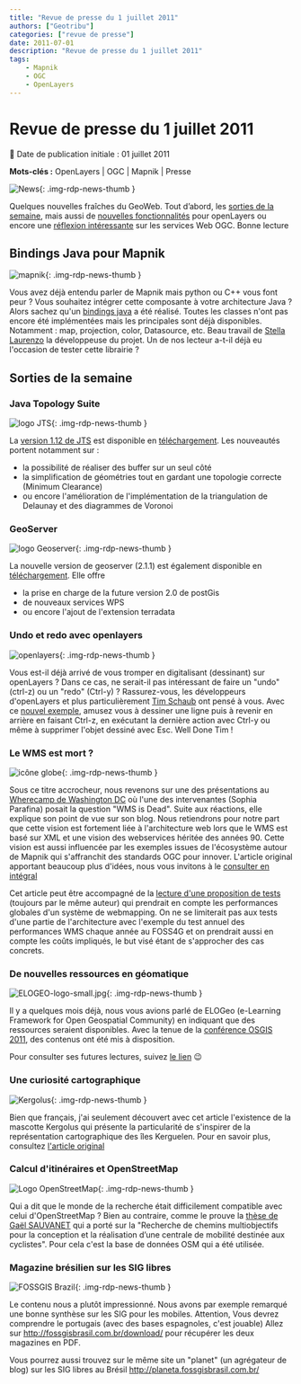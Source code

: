 ```yaml
---
title: "Revue de presse du 1 juillet 2011"
authors: ["Geotribu"]
categories: ["revue de presse"]
date: 2011-07-01
description: "Revue de presse du 1 juillet 2011"
tags:
    - Mapnik
    - OGC
    - OpenLayers
---
```


# Revue de presse du 1 juillet 2011

:calendar: Date de publication initiale : 01 juillet 2011

**Mots-clés :** OpenLayers | OGC | Mapnik | Presse

![News](https://cdn.geotribu.fr/img/internal/icons-rdp-news/news.png "Icône news générique"){: .img-rdp-news-thumb }

Quelques nouvelles fraîches du GeoWeb. Tout d’abord, les [sorties de la semaine](#nouveaute), mais aussi de [nouvelles fonctionnalités](#ol) pour openLayers ou encore une [réflexion intéressante](#wms) sur les services Web OGC. Bonne lecture

## Bindings Java pour Mapnik

![mapnik](https://cdn.geotribu.fr/img/logos-icones/logiciels_librairies/mapnik.png){: .img-rdp-news-thumb }

Vous avez déjà entendu parler de Mapnik mais python ou C++ vous font peur ? Vous souhaitez intégrer cette composante à votre architecture Java ? Alors sachez qu'un [bindings java](https://github.com/stellaeof/mapnik-jni) a été réalisé. Toutes les classes n'ont pas encore été implémentées mais les principales sont déjà disponibles. Notamment : map, projection, color, Datasource, etc. Beau travail de [Stella Laurenzo](https://github.com/stellaeof) la développeuse du projet. Un de nos lecteur a-t-il déjà eu l'occasion de tester cette librairie ?

## Sorties de la semaine

### Java Topology Suite

![logo JTS](http://geotribu.net/sites/default/files/Tuto/img/Blog/new_red.png "logo JTS"){: .img-rdp-news-thumb }

La [version 1.12 de JTS](http://t.co/PbQmNAv) est disponible en [téléchargement](http://sourceforge.net/projects/jts-topo-suite/files/jts/1.12/jts-1.12.zip/download). Les nouveautés portent notamment sur :  

* la possibilité de réaliser des buffer sur un seul côté
* la simplification de géométries tout en gardant une topologie correcte (Minimum Clearance)
* ou encore l'amélioration de l'implémentation de la triangulation de Delaunay et des diagrammes de Voronoi

### GeoServer

![logo Geoserver](https://cdn.geotribu.fr/img/logos-icones/logiciels_librairies/geoserver.png "logo geoserver"){: .img-rdp-news-thumb }

La nouvelle version de geoserver (2.1.1) est également disponible en [téléchargement](http://geoserver.org/display/GEOS/GeoServer+2.1.1). Elle offre

* la prise en charge de la future version 2.0 de postGis
* de nouveaux services WPS
* ou encore l'ajout de l'extension terradata

### Undo et redo avec openlayers

![openlayers](https://cdn.geotribu.fr/img/logos-icones/logiciels_librairies/openlayers.png){: .img-rdp-news-thumb }

Vous est-il déjà arrivé de vous tromper en digitalisant (dessinant) sur openLayers ? Dans ce cas, ne serait-il pas intéressant de faire un "undo" (ctrl-z) ou un "redo" (Ctrl-y) ? Rassurez-vous, les développeurs d'openLayers et plus particulièrement [Tim Schaub](http://tschaub.net/) ont pensé à vous. Avec ce [nouvel exemple](https://openlayers.org/dev/examples/draw-undo-redo.html), amusez vous à dessiner une ligne puis à revenir en arrière en faisant Ctrl-z, en exécutant la dernière action avec Ctrl-y ou même à supprimer l'objet dessiné avec Esc. Well Done Tim !

### Le WMS est mort ?

![icône globe](https://cdn.geotribu.fr/img/internal/icons-rdp-news/world.png){: .img-rdp-news-thumb }

Sous ce titre accrocheur, nous revenons sur une des présentations au [Wherecamp de Washington DC](http://www.wherecampdc.org/) où l'une des intervenantes (Sophia Parafina) posait la question "WMS is Dead". Suite aux réactions, elle explique son point de vue sur son blog. Nous retiendrons pour notre part que cette vision est fortement liée à l'architecture web lors que le WMS est basé sur XML et une vision des webservices héritée des années 90. Cette vision est aussi influencée par les exemples issues de l'écosystème autour de Mapnik qui s'affranchit des standards OGC pour innover. L'article original apportant beaucoup plus d'idées, nous vous invitons à le [consulter en intégral](http://sproke.blogspot.com/2011/06/summarizing-why-wms-is-dead.html)

Cet article peut être accompagné de la [lecture d'une proposition de tests](http://sproke.blogspot.com/2011/06/give-us-thunderdome.html) (toujours par le même auteur) qui prendrait en compte les performances globales d'un système de webmapping. On ne se limiterait pas aux tests d'une partie de l'architecture avec l'exemple du test annuel des performances WMS chaque année au FOSS4G et on prendrait aussi en compte les coûts impliqués, le but visé étant de s'approcher des cas concrets.

### De nouvelles ressources en géomatique

![ELOGEO-logo-small.jpg](https://cdn.geotribu.fr/img/logos-icones/entreprises_association/elogeo.jpg){: .img-rdp-news-thumb }

Il y a quelques mois déjà, nous vous avions parlé de ELOGeo (e-Learning Framework for Open Geospatial Community) en indiquant que des ressources seraient disponibles. Avec la tenue de la [conférence OSGIS 2011](http://cgs.nottingham.ac.uk/~osgis11/os_home.html), des contenus ont été mis à disposition.

Pour consulter ses futures lectures, suivez [le lien](http://elogeo.nottingham.ac.uk/xmlui/handle/123456789/1) :wink:

### Une curiosité cartographique

![Kergolus](https://cdn.geotribu.fr/img/logos-icones/divers/kergolus.webp){: .img-rdp-news-thumb }

Bien que français, j'ai seulement découvert avec cet article l'existence de la mascotte Kergolus qui présente la particularité de s'inspirer de la représentation cartographique des îles Kerguelen. Pour en savoir plus, consultez [l'article original](https://bigthink.com/strange-maps/519-kergolus-the-worlds-loneliest-geo-mascot)

### Calcul d'itinéraires et OpenStreetMap

![Logo OpenStreetMap](https://cdn.geotribu.fr/img/logos-icones/OpenStreetMap/Openstreetmap.png){: .img-rdp-news-thumb }

Qui a dit que le monde de la recherche était difficilement compatible avec celui d'OpenStreetMap ? Bien au contraire, comme le prouve la [thèse de Gaël SAUVANET](http://tel.archives-ouvertes.fr/tel-00603891/fr/) qui a porté sur la "Recherche de chemins multiobjectifs pour la conception et la réalisation d’une centrale de mobilité destinée aux cyclistes". Pour cela c'est la base de données OSM qui a été utilisée.

### Magazine brésilien sur les SIG libres

![FOSSGIS Brazil](https://cdn.geotribu.fr/img/logos-icones/entreprises_association/fossgis.png){: .img-rdp-news-thumb }

Le contenu nous a plutôt impressionné. Nous avons par exemple remarqué une bonne synthèse sur les SIG pour les mobiles. Attention, Vous devrez comprendre le portugais (avec des bases espagnoles, c'est jouable) Allez sur <http://fossgisbrasil.com.br/download/> pour récupérer les deux magazines en PDF.  

Vous pourrez aussi trouvez sur le même site un "planet" (un agrégateur de blog) sur les SIG libres au Brésil <http://planeta.fossgisbrasil.com.br/>
